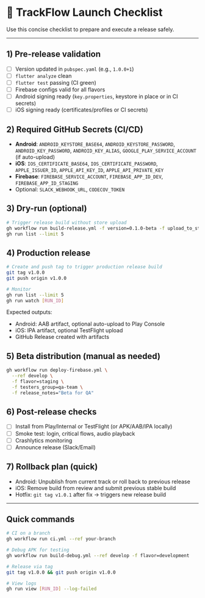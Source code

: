 # 🚀 TrackFlow Launch Checklist

Use this concise checklist to prepare and execute a release safely.

---

## 1) Pre-release validation

- [ ] Version updated in `pubspec.yaml` (e.g., `1.0.0+1`)
- [ ] `flutter analyze` clean
- [ ] `flutter test` passing (CI green)
- [ ] Firebase configs valid for all flavors
- [ ] Android signing ready (`key.properties`, keystore in place or in CI secrets)
- [ ] iOS signing ready (certificates/profiles or CI secrets)

## 2) Required GitHub Secrets (CI/CD)

- **Android**: `ANDROID_KEYSTORE_BASE64`, `ANDROID_KEYSTORE_PASSWORD`, `ANDROID_KEY_PASSWORD`, `ANDROID_KEY_ALIAS`, `GOOGLE_PLAY_SERVICE_ACCOUNT` (if auto-upload)
- **iOS**: `IOS_CERTIFICATE_BASE64`, `IOS_CERTIFICATE_PASSWORD`, `APPLE_ISSUER_ID`, `APPLE_API_KEY_ID`, `APPLE_API_PRIVATE_KEY`
- **Firebase**: `FIREBASE_SERVICE_ACCOUNT`, `FIREBASE_APP_ID_DEV`, `FIREBASE_APP_ID_STAGING`
- Optional: `SLACK_WEBHOOK_URL`, `CODECOV_TOKEN`

## 3) Dry-run (optional)

```bash
# Trigger release build without store upload
gh workflow run build-release.yml -f version=0.1.0-beta -f upload_to_stores=false
gh run list --limit 5
```

## 4) Production release

```bash
# Create and push tag to trigger production release build
git tag v1.0.0
git push origin v1.0.0

# Monitor
gh run list --limit 5
gh run watch [RUN_ID]
```

Expected outputs:

- Android: AAB artifact, optional auto-upload to Play Console
- iOS: IPA artifact, optional TestFlight upload
- GitHub Release created with artifacts

## 5) Beta distribution (manual as needed)

```bash
gh workflow run deploy-firebase.yml \
  --ref develop \
  -f flavor=staging \
  -f testers_group=qa-team \
  -f release_notes="Beta for QA"
```

## 6) Post-release checks

- [ ] Install from Play/Internal or TestFlight (or APK/AAB/IPA locally)
- [ ] Smoke test: login, critical flows, audio playback
- [ ] Crashlytics monitoring
- [ ] Announce release (Slack/Email)

## 7) Rollback plan (quick)

- Android: Unpublish from current track or roll back to previous release
- iOS: Remove build from review and submit previous stable build
- Hotfix: `git tag v1.0.1` after fix → triggers new release build

---

## Quick commands

```bash
# CI on a branch
gh workflow run ci.yml --ref your-branch

# Debug APK for testing
gh workflow run build-debug.yml --ref develop -f flavor=development

# Release via tag
git tag v1.0.0 && git push origin v1.0.0

# View logs
gh run view [RUN_ID] --log-failed
```
